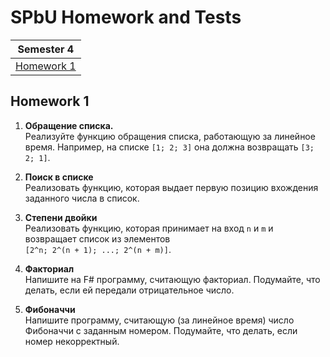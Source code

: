 # SPbU Homework and Tests

| Semester 4 
| :-: 
| [Homework 1](#homework-1)

## Homework 1
1. **Обращение списка.**  
Реализуйте функцию обращения списка, работающую за линейное время. Например, на списке `[1; 2; 3]` она должна возвращать `[3; 2; 1]`.

2. **Поиск в списке**  
Реализовать функцию, которая выдает первую позицию вхождения заданного числа в список.

3. **Степени двойки**  
Реализовать функцию, которая принимает на вход `n` и `m` и возвращает список из элементов  
`[2^n; 2^(n + 1); ...; 2^(n + m)]`.

4. **Факториал**  
Напишите на F# программу, считающую факториал. Подумайте, что делать, если ей передали отрицательное число.

5. **Фибоначчи**  
Напишите программу, считающую (за линейное время) число Фибоначчи с заданным номером. Подумайте, что делать, если номер некорректный.
